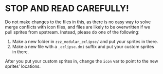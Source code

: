 # STOP AND READ CAREFULLY!

Do not make changes to the files in this, as there is no easy way to solve merge conflicts with icon files, and files are likely to be overwritten if we pull sprites from upstream. Instead, please do one of the following:

1. Make a new folder in `zzz_modular_eclipse/` and put your sprites in there.
2. Make a new file with a `_eclipse.dmi` suffix and put your custom sprites in there.

After you put your custom sprites in, change the `icon` var to point to the new sprites' locations.